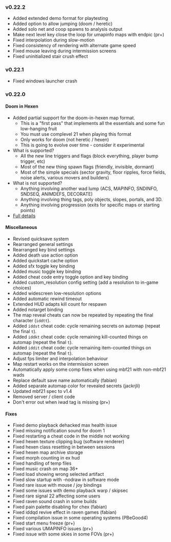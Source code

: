 ### v0.22.2
- Added extended demo format for playtesting
- Added option to allow jumping (doom / heretic)
- Added solo net and coop spawns to analysis output
- Make next level key close the loop for umapinfo maps with endpic (pr+)
- Fixed interpolation during slow-motion
- Fixed consistency of rendering with alternate game speed
- Fixed mouse leaving during intermission screens
- Fixed uninitialized stair crush effect

### v0.22.1
- Fixed windows launcher crash

### v0.22.0

#### Doom in Hexen
- Added partial support for the doom-in-hexen map format.
  - This is a "first pass" that implements all the essentials and some fun low-hanging fruit
  - You must use complevel 21 when playing this format
  - Only works for doom (not heretic / hexen)
  - This is going to evolve over time - consider it experimental
- What is supported?
  - All the new line triggers and flags (block everything, player bump trigger, etc)
  - Most of the new thing spawn flags (friendly, invisible, dormant)
  - Most of the simple specials (sector gravity, floor ripples, force fields, noise alerts, various movers and builders)
- What is not supported?
  - Anything involving another wad lump (ACS, MAPINFO, SNDINFO, SNDSEQ, ANIMDEFS, DECORATE)
  - Anything involving thing tags, poly objects, slopes, portals, and 3D.
  - Anything involving progression (exits for specific maps or starting points)
- [Full details](../docs/doom_in_hexen.md)

#### Miscellaneous
- Revised quicksave system
- Rearranged general settings
- Rearranged key bind settings
- Added death use action option
- Added quickstart cache option
- Added sfx toggle key binding
- Added music toggle key binding
- Added cheat code entry toggle option and key binding
- Added custom_resolution config setting (add a resolution to in-game choices)
- Added widescreen low-resolution options
- Added automatic rewind timeout
- Extended HUD adapts kill count for respawn
- Added notarget binding
- The map reveal cheats can now be repeated by repeating the final character (`iddtt`).
- Added `iddst` cheat code: cycle remaining secrets on automap (repeat the final `t`).
- Added `iddkt` cheat code: cycle remaining kill-counted things on automap (repeat the final `t`).
- Added `iddit` cheat code: cycle remaining item-counted things on automap (repeat the final `t`).
- Adjust fps limiter and interpolation behaviour
- Map restart works on the intermission screen
- Automatically apply some comp fixes when using mbf21 with non-mbf21 wads
- Replace default save name automatically (fabian)
- Added separate automap color for revealed secrets (jackrjli)
- Updated mbf21 spec to v1.4
- Removed server / client code
- Don't error out when iwad tag is missing (pr+)

#### Fixes
- Fixed demo playback dehacked max health issue
- Fixed missing notification sound for doom 1
- Fixed restarting a cheat code in the middle not working
- Fixed hexen texture clipping bug (software renderer)
- Fixed hexen class resetting in between sessions
- Fixed hexen map archive storage
- Fixed morph counting in ex hud
- Fixed handling of temp files
- Fixed music crash on map 36+
- Fixed load showing wrong selected artifact
- Fixed slow startup with -nodraw in software mode
- Fixed rare issue with mouse / joy bindings
- Fixed some issues with demo playback warp / skipsec
- Fixed rare signal 22 affecting some users
- Fixed raven sound crash in some builds
- Fixed pain palette disabling for chex (fabian)
- Fixed iddqd revive effect in raven games (fabian)
- Fixed compilation issue in some operating systems (PBeGood4)
- Fixed start menu freeze (pr+)
- Fixed various UMAPINFO issues (pr+)
- Fixed issue with some skies in some FOVs (pr+)
